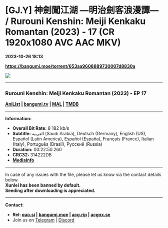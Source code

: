 # [GJ.Y] 神劍闖江湖 ―明治劍客浪漫譚― / Rurouni Kenshin: Meiji Kenkaku Romantan (2023) - 17 (CR 1920x1080 AVC AAC MKV)

**2023-10-26 18:13**

**https://bangumi.moe/torrent/653aa9608889730007d8830a**

![](https://img1.ak.crunchyroll.com/i/spire1-tmb/240eaad2f8bbf83764d6718ebde94ac71698337173_full.jpg)

* * *

### **__Rurouni Kenshin: Meiji Kenkaku Romantan (2023)__** - EP 17

**[AniList](https://anilist.co/anime/142877) | [bangumi.tv](https://bgm.tv/subject/363102) | [MAL](https://myanimelist.net/anime/50613) | [TMDB](https://www.themoviedb.org/tv/210879)**

* * *

**Information:**

*   **Overall Bit Rate:** 8 182 kb/s
*   **Subtitle:** العربية (Saudi Arabia), Deutsch (Germany), English (US), Español (Latin America), Español (España), Français (France), Italian (Italy), Português (Brasil), Русский (Russia)
*   **Duration:** 00:22:50.260
*   **CRC32:** 314222DB
*   **[MediaInfo](https://rr1---nfo.raws.dev/%5BGJ.Y%5D%20Rurouni%20Kenshin%20-%20%20Meiji%20Kenkaku%20Romantan%20%282023%29%20-%2017%20%28CR%201920x1080%20AVC%20AAC%20MKV%29%20%5B314222DB%5D.mkv.nfo)**

* * *

In case of any issues with the file, please let us know via the contact details below.  
**Xunlei has been banned by default.**  
**Seeding after downloading is appreciated.**

* * *

**Contact:**

*   **Rel: [ouo.si](https://ouo.si/user/BraveSail) | [bangumi.moe](https://bangumi.moe/search/63e4b7585fa12c0007949b88) | [acg.rip](https://acg.rip/user/5570) | [acgnx.se](https://share.acgnx.se/user-529-1.html)**
*   Join us on [Telegram](https://kirara-fantasia.moe/telegram) | [Discord](https://kirara-fantasia.moe/discord)